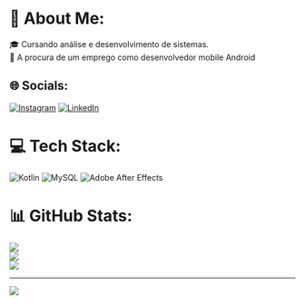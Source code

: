 # 💫 About Me:
🎓 Cursando análise e desenvolvimento de sistemas.<br>🤝 A procura de um emprego como desenvolvedor mobile Android<br>


## 🌐 Socials:
[![Instagram](https://img.shields.io/badge/Instagram-%23E4405F.svg?logo=Instagram&logoColor=white)](https://instagram.com/https://www.instagram.com/leoox01/) [![LinkedIn](https://img.shields.io/badge/LinkedIn-%230077B5.svg?logo=linkedin&logoColor=white)](https://linkedin.com/in/linkedin.com/in/leonardo-xavier-veloso-295343244) 

# 💻 Tech Stack:
![Kotlin](https://img.shields.io/badge/kotlin-%237F52FF.svg?style=for-the-badge&logo=kotlin&logoColor=white) ![MySQL](https://img.shields.io/badge/mysql-%2300000f.svg?style=for-the-badge&logo=mysql&logoColor=white) ![Adobe After Effects](https://img.shields.io/badge/Adobe%20After%20Effects-9999FF.svg?style=for-the-badge&logo=Adobe%20After%20Effects&logoColor=white)
# 📊 GitHub Stats:
![](https://github-readme-stats.vercel.app/api?username=leonardoxavierveloso&theme=dark&hide_border=false&include_all_commits=false&count_private=false)<br/>
![](https://github-readme-streak-stats.herokuapp.com/?user=leonardoxavierveloso&theme=dark&hide_border=false)<br/>
![](https://github-readme-stats.vercel.app/api/top-langs/?username=leonardoxavierveloso&theme=dark&hide_border=false&include_all_commits=false&count_private=false&layout=compact)

---
[![](https://visitcount.itsvg.in/api?id=leonardoxavierveloso&icon=0&color=0)](https://visitcount.itsvg.in)

<!-- Proudly created with GPRM ( https://gprm.itsvg.in ) -->
